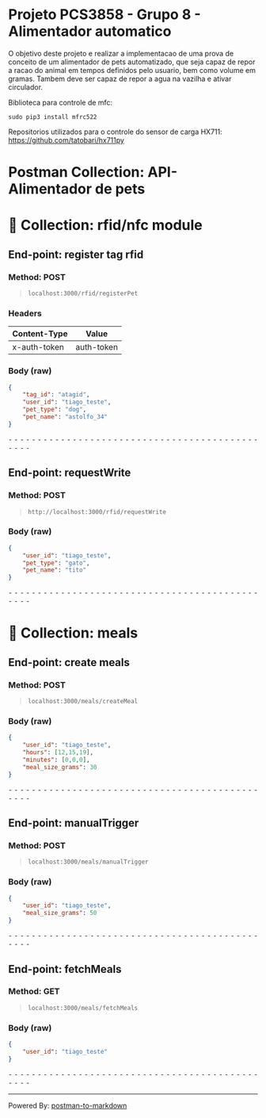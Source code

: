 # Projeto PCS3858 - Grupo 8 - Alimentador automatico

O objetivo deste projeto e realizar a implementacao de uma prova de conceito de um alimentador de pets automatizado, que seja capaz de repor a racao do animal em tempos definidos pelo usuario, bem como volume em gramas. Tambem deve ser capaz de repor a agua na vazilha e ativar circulador. 

Biblioteca para controle de mfc: 
```
sudo pip3 install mfrc522
```

Repositorios utilizados para o controle do sensor de carga HX711: https://github.com/tatobari/hx711py

# Postman Collection: API-Alimentador de pets
# 📁 Collection: rfid/nfc module 


## End-point: register tag rfid
### Method: POST
>```
>localhost:3000/rfid/registerPet
>```
### Headers

|Content-Type|Value|
|---|---|
|x-auth-token|auth-token


### Body (**raw**)

```json
{
    "tag_id": "atagid",
    "user_id": "tiago_teste",
    "pet_type": "dog",
    "pet_name": "astolfo_34"
}
```


⁃ ⁃ ⁃ ⁃ ⁃ ⁃ ⁃ ⁃ ⁃ ⁃ ⁃ ⁃ ⁃ ⁃ ⁃ ⁃ ⁃ ⁃ ⁃ ⁃ ⁃ ⁃ ⁃ ⁃ ⁃ ⁃ ⁃ ⁃ ⁃ ⁃ ⁃ ⁃ ⁃ ⁃ ⁃ ⁃ ⁃ ⁃ ⁃ ⁃ ⁃ ⁃ ⁃ ⁃ ⁃ ⁃ ⁃

## End-point: requestWrite
### Method: POST
>```
>http://localhost:3000/rfid/requestWrite
>```
### Body (**raw**)

```json
{
    "user_id": "tiago_teste",
    "pet_type": "gato",
    "pet_name": "tito"
}
```


⁃ ⁃ ⁃ ⁃ ⁃ ⁃ ⁃ ⁃ ⁃ ⁃ ⁃ ⁃ ⁃ ⁃ ⁃ ⁃ ⁃ ⁃ ⁃ ⁃ ⁃ ⁃ ⁃ ⁃ ⁃ ⁃ ⁃ ⁃ ⁃ ⁃ ⁃ ⁃ ⁃ ⁃ ⁃ ⁃ ⁃ ⁃ ⁃ ⁃ ⁃ ⁃ ⁃ ⁃ ⁃ ⁃ ⁃
# 📁 Collection: meals 


## End-point: create meals
### Method: POST
>```
>localhost:3000/meals/createMeal
>```
### Body (**raw**)

```json
{
    "user_id": "tiago_teste",
    "hours": [12,15,19],
    "minutes": [0,0,0],
    "meal_size_grams": 30
}
```


⁃ ⁃ ⁃ ⁃ ⁃ ⁃ ⁃ ⁃ ⁃ ⁃ ⁃ ⁃ ⁃ ⁃ ⁃ ⁃ ⁃ ⁃ ⁃ ⁃ ⁃ ⁃ ⁃ ⁃ ⁃ ⁃ ⁃ ⁃ ⁃ ⁃ ⁃ ⁃ ⁃ ⁃ ⁃ ⁃ ⁃ ⁃ ⁃ ⁃ ⁃ ⁃ ⁃ ⁃ ⁃ ⁃ ⁃

## End-point: manualTrigger
### Method: POST
>```
>localhost:3000/meals/manualTrigger
>```
### Body (**raw**)

```json
{
    "user_id": "tiago_teste",
    "meal_size_grams": 50
}
```


⁃ ⁃ ⁃ ⁃ ⁃ ⁃ ⁃ ⁃ ⁃ ⁃ ⁃ ⁃ ⁃ ⁃ ⁃ ⁃ ⁃ ⁃ ⁃ ⁃ ⁃ ⁃ ⁃ ⁃ ⁃ ⁃ ⁃ ⁃ ⁃ ⁃ ⁃ ⁃ ⁃ ⁃ ⁃ ⁃ ⁃ ⁃ ⁃ ⁃ ⁃ ⁃ ⁃ ⁃ ⁃ ⁃ ⁃

## End-point: fetchMeals
### Method: GET
>```
>localhost:3000/meals/fetchMeals
>```
### Body (**raw**)

```json
{
    "user_id": "tiago_teste"
}
```


⁃ ⁃ ⁃ ⁃ ⁃ ⁃ ⁃ ⁃ ⁃ ⁃ ⁃ ⁃ ⁃ ⁃ ⁃ ⁃ ⁃ ⁃ ⁃ ⁃ ⁃ ⁃ ⁃ ⁃ ⁃ ⁃ ⁃ ⁃ ⁃ ⁃ ⁃ ⁃ ⁃ ⁃ ⁃ ⁃ ⁃ ⁃ ⁃ ⁃ ⁃ ⁃ ⁃ ⁃ ⁃ ⁃ ⁃

___________________________________________
Powered By: [postman-to-markdown](https://github.com/bautistaj/postman-to-markdown/)
